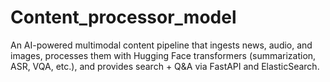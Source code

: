 # Content_processor_model
 
An AI-powered multimodal content pipeline that ingests news, audio, and images, processes them with Hugging Face transformers (summarization, ASR, VQA, etc.), and provides search + Q&A via FastAPI and ElasticSearch.  
